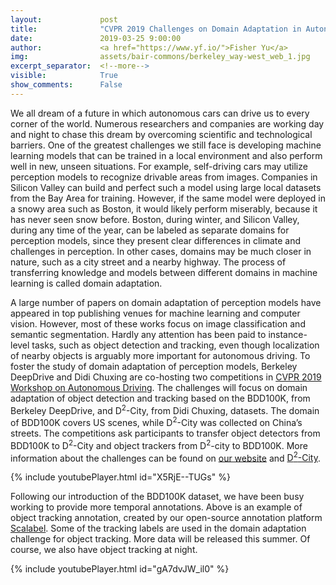 ```yaml
---
layout:             post
title:              "CVPR 2019 Challenges on Domain Adaptation in Autonomous Driving"
date:               2019-03-25 9:00:00
author:             <a href="https://www.yf.io/">Fisher Yu</a>
img:                assets/bair-commons/berkeley_way-west_web_1.jpg
excerpt_separator:  <!--more-->
visible:            True
show_comments:      False
---
```


We all dream of a future in which autonomous cars can drive us to every corner
of the world. Numerous researchers and companies are working day and night to
chase this dream by overcoming scientific and technological barriers. One of the
greatest challenges we still face is developing machine learning models that can
be trained in a local environment and also perform well in new, unseen
situations. For example, self-driving cars may utilize perception models to
recognize drivable areas from images. Companies in Silicon Valley can build and
perfect such a model using large local datasets from the Bay Area for training.
However, if the same model were deployed in a snowy area such as Boston, it
would likely perform miserably, because it has never seen snow before. Boston,
during winter, and Silicon Valley, during any time of the year, can be labeled
as separate domains for perception models, since they present clear differences
in climate and challenges in perception. In other cases, domains may be much
closer in nature, such as a city street and a nearby highway. The process of
transferring knowledge and models between different domains in machine learning
is called domain adaptation.

A large number of papers on domain adaptation of perception models have appeared
in top publishing venues for machine learning and computer vision. However, most
of these works focus on image classification and semantic segmentation. Hardly
any attention has been paid to instance-level tasks, such as object detection
and tracking, even though localization of nearby objects is arguably more
important for autonomous driving. To foster the study of domain adaptation of
perception models, Berkeley DeepDrive and Didi Chuxing are co-hosting two
competitions in <a href="https://sites.google.com/view/wad2019">CVPR 2019
Workshop on Autonomous Driving</a>. The challenges will focus on domain
adaptation of object detection and tracking based on the BDD100K, from Berkeley
DeepDrive, and D<sup>2</sup>-City, from Didi Chuxing, datasets. The domain of
BDD100K covers US scenes, while D<sup>2</sup>-City was collected on China’s
streets. The competitions ask participants to transfer object detectors from
BDD100K to D<sup>2</sup>-City and object trackers from D<sup>2</sup>-city to
BDD100K. More information about the challenges can be found on <a
href="https://bdd-data.berkeley.edu/wad-2019.html">our website<a> and <a
href="https://outreach.didichuxing.com/d2city">D<sup>2</sup>-City</a>.

<!--
<iframe width="100%" height="56%"
src="https://www.youtube.com/embed/X5RjE--TUGs" frameborder="0"
allow="accelerometer; autoplay; encrypted-media; gyroscope; picture-in-picture"
allowfullscreen>
</iframe>
-->

{% include youtubePlayer.html id="X5RjE--TUGs" %} <br>

Following our introduction of the BDD100K dataset, we have been busy working to
provide more temporal annotations. Above is an example of object tracking
annotation, created by our open-source annotation platform <a
href="https://www.scalabel.ai">Scalabel</a>. Some of the tracking labels are
used in the domain adaptation challenge for object tracking. More data will be
released this summer. Of course, we also have object tracking at night.

<!--
<iframe width="100%" height="56%"
src="https://www.youtube-nocookie.com/embed/gA7dvJW_il0" frameborder="0"
allow="accelerometer; autoplay; encrypted-media; gyroscope; picture-in-picture"
allowfullscreen>
</iframe>
-->

{% include youtubePlayer.html id="gA7dvJW_il0" %}
